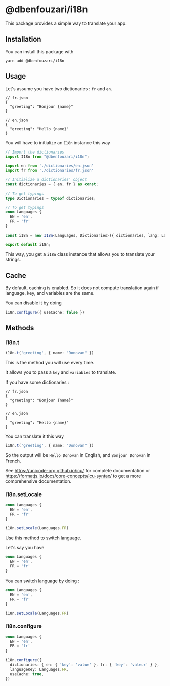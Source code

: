# @dbenfouzari/i18n
This package provides a simple way to translate your app.

## Installation

You can install this package with
```shell
yarn add @dbenfouzari/i18n
```

## Usage
Let's assume you have two dictionaries : `fr` and `en`.

```json5
// fr.json
{
  "greeting": "Bonjour {name}"
}
```

```json5
// en.json
{
  "greeting": "Hello {name}"
}
```

You will have to initialize an `I18n` instance this way

```ts
// Import the dictionaries
import I18n from "@dbenfouzari/i18n";

import en from './dictionaries/en.json'
import fr from './dictionaries/fr.json'

// Initialize a dictionaries' object
const dictionaries = { en, fr } as const;

// To get typings
type Dictionaries = typeof dictionaries;

// To get typings
enum Languages {
  EN = 'en',
  FR = 'fr'
}

const i18n = new I18n<Languages, Dictionaries>({ dictionaries, lang: Languages.FR });

export default i18n;
```

This way, you get a `i18n` class instance that allows you to translate your strings.

## Cache
By default, caching is enabled. So it does not compute translation again if language, key, and variables are the same.

You can disable it by doing
```ts
i18n.configure({ useCache: false })
```

## Methods
### i18n.t
```ts
i18n.t('greeting', { name: "Donovan" })
```

This is the method you will use every time.

It allows you to pass a `key` and `variables` to translate.

If you have some dictionaries :
```json5
// fr.json
{
  "greeting": "Bonjour {name}"
}
```

```json5
// en.json
{
  "greeting": "Hello {name}"
}
```

You can translate it this way
```ts
i18n.t('greeting', { name: "Donovan" })
```

So the output will be `Hello Donovan` in English, and `Bonjour Donovan` in French.

See https://unicode-org.github.io/icu/ for complete documentation or https://formatjs.io/docs/core-concepts/icu-syntax/ to get a more comprehensive documentation.

### i18n.setLocale
```ts
enum Languages {
  EN = 'en',
  FR = 'fr'
}

i18n.setLocale(Languages.FR)
```

Use this method to switch language.

Let's say you have 
```ts
enum Languages {
  EN = 'en',
  FR = 'fr'
}
```

You can switch language by doing :
```ts
enum Languages {
  EN = 'en',
  FR = 'fr'
}

i18n.setLocale(Languages.FR)
```

### i18n.configure
```ts
enum Languages {
  EN = 'en',
  FR = 'fr'
}

i18n.configure({
  dictionaries: { en: { 'key': 'value' }, fr: { 'key': 'valeur' } },
  languageKey: Languages.FR,
  useCache: true,
})
```

